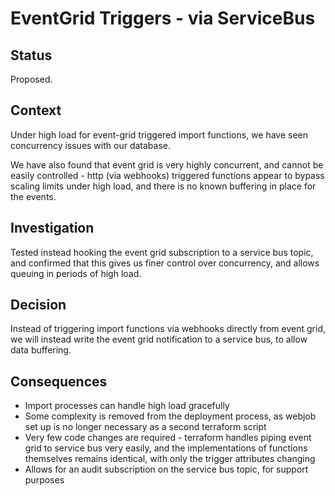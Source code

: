 # EventGrid Triggers - via ServiceBus

## Status

Proposed.

## Context

Under high load for event-grid triggered import functions, we have seen concurrency issues with our database.

We have also found that event grid is very highly concurrent, and cannot be easily controlled - http (via webhooks) triggered functions appear
to bypass scaling limits under high load, and there is no known buffering in place for the events. 

## Investigation

Tested instead hooking the event grid subscription to a service bus topic, and confirmed that this gives us finer control over concurrency, and allows queuing in periods
of high load.

## Decision

Instead of triggering import functions via webhooks directly from event grid, we will instead write the event grid notification to a service bus, to allow data buffering.

## Consequences

- Import processes can handle high load gracefully
- Some complexity is removed from the deployment process, as webjob set up is no longer necessary as a second terraform script
- Very few code changes are required - terraform handles piping event grid to service bus very easily, and the implementations of functions themselves
remains identical, with only the trigger attributes changing
- Allows for an audit subscription on the service bus topic, for support purposes 